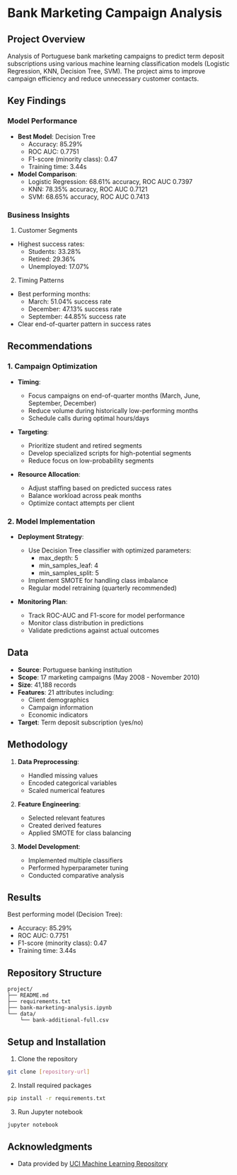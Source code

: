 # Bank Marketing Campaign Analysis

## Project Overview
Analysis of Portuguese bank marketing campaigns to predict term deposit subscriptions using various machine learning classification models (Logistic Regression, KNN, Decision Tree, SVM). The project aims to improve campaign efficiency and reduce unnecessary customer contacts.

## Key Findings
### Model Performance
- **Best Model**: Decision Tree
  - Accuracy: 85.29%
  - ROC AUC: 0.7751
  - F1-score (minority class): 0.47
  - Training time: 3.44s
- **Model Comparison**:
  - Logistic Regression: 68.61% accuracy, ROC AUC 0.7397
  - KNN: 78.35% accuracy, ROC AUC 0.7121
  - SVM: 68.65% accuracy, ROC AUC 0.7413

### Business Insights
1. Customer Segments
- Highest success rates:
  * Students: 33.28%
  * Retired: 29.36%
  * Unemployed: 17.07%

2. Timing Patterns
- Best performing months:
  * March: 51.04% success rate
  * December: 47.13% success rate
  * September: 44.85% success rate
- Clear end-of-quarter pattern in success rates

## Recommendations
### 1. Campaign Optimization
- **Timing**:
  * Focus campaigns on end-of-quarter months (March, June, September, December)
  * Reduce volume during historically low-performing months
  * Schedule calls during optimal hours/days

- **Targeting**:
  * Prioritize student and retired segments
  * Develop specialized scripts for high-potential segments
  * Reduce focus on low-probability segments

- **Resource Allocation**:
  * Adjust staffing based on predicted success rates
  * Balance workload across peak months
  * Optimize contact attempts per client

### 2. Model Implementation
- **Deployment Strategy**:
  * Use Decision Tree classifier with optimized parameters:
    - max_depth: 5
    - min_samples_leaf: 4
    - min_samples_split: 5
  * Implement SMOTE for handling class imbalance
  * Regular model retraining (quarterly recommended)

- **Monitoring Plan**:
  * Track ROC-AUC and F1-score for model performance
  * Monitor class distribution in predictions
  * Validate predictions against actual outcomes
    
## Data
- **Source**: Portuguese banking institution
- **Scope**: 17 marketing campaigns (May 2008 - November 2010)
- **Size**: 41,188 records
- **Features**: 21 attributes including:
  * Client demographics
  * Campaign information
  * Economic indicators
- **Target**: Term deposit subscription (yes/no)

## Methodology
1. **Data Preprocessing**:
   - Handled missing values
   - Encoded categorical variables
   - Scaled numerical features

2. **Feature Engineering**:
   - Selected relevant features
   - Created derived features
   - Applied SMOTE for class balancing

3. **Model Development**:
   - Implemented multiple classifiers 
   - Performed hyperparameter tuning
   - Conducted comparative analysis

## Results
Best performing model (Decision Tree):
- Accuracy: 85.29%
- ROC AUC: 0.7751
- F1-score (minority class): 0.47
- Training time: 3.44s

## Repository Structure
```
project/
├── README.md
├── requirements.txt
├── bank-marketing-analysis.ipynb 
└── data/
    └── bank-additional-full.csv
```

## Setup and Installation
1. Clone the repository
```bash
git clone [repository-url]
```

2. Install required packages
```bash
pip install -r requirements.txt
```

3. Run Jupyter notebook
```bash
jupyter notebook
```

## Acknowledgments
- Data provided by [UCI Machine Learning Repository](https://archive.ics.uci.edu/ml/datasets/Bank+Marketing)
